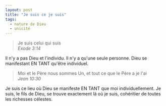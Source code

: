 ```yaml
---
layout: post
title: "Je suis ce je suis"
tags: 
  - nature de Dieu
  - unicité
---
```


> Je suis celui qui suis  
<cite>Exode 3:14 </cite>

Il n'y a pas Dieu et l'individu. Il n'y a qu'une seule personne. Dieu se manifestant EN TANT qu'être individuel. 



> Moi et le Père nous sommes Un, et tout ce que le Père a je l'ai   
<cite>Jean 10:30 </cite>

Je suis ce lieu où Dieu se manifeste EN TANT que moi individuellement. Je suis, le fils de Dieu, se trouve exactement là où je suis, cohéritier de toutes les richesses célestes.


